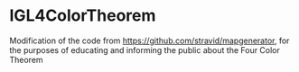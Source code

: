 # IGL4ColorTheorem
Modification of the code from https://github.com/stravid/mapgenerator, for the purposes of educating and informing the public about the Four Color Theorem
